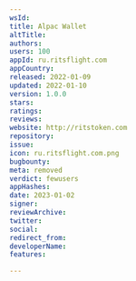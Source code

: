 ```yaml
---
wsId: 
title: Alpac Wallet
altTitle: 
authors: 
users: 100
appId: ru.ritsflight.com
appCountry: 
released: 2022-01-09
updated: 2022-01-10
version: 1.0.0
stars: 
ratings: 
reviews: 
website: http://ritstoken.com
repository: 
issue: 
icon: ru.ritsflight.com.png
bugbounty: 
meta: removed
verdict: fewusers
appHashes: 
date: 2023-01-02
signer: 
reviewArchive: 
twitter: 
social: 
redirect_from: 
developerName: 
features: 

---
```


